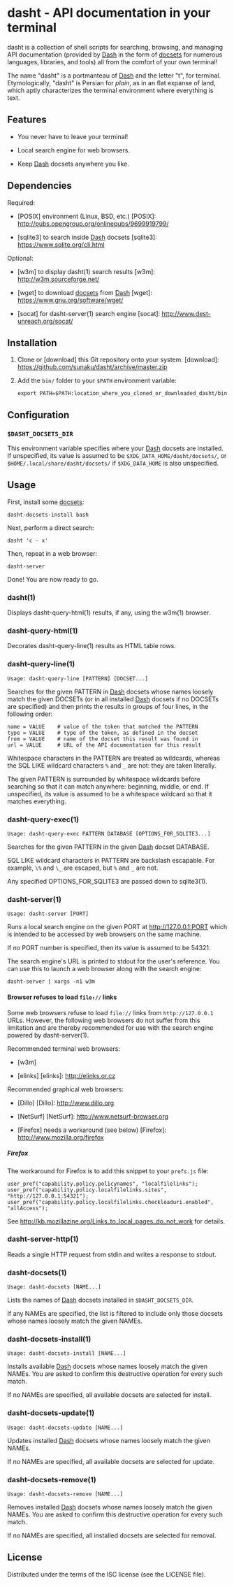 # dasht - API documentation in your terminal

dasht is a collection of shell scripts for searching, browsing, and managing
API documentation (provided by [Dash] in the form of [docsets] for numerous
languages, libraries, and tools) all from the comfort of your own terminal!

The name "dasht" is a portmanteau of [Dash] and the letter "t", for terminal.
Etymologically, "dasht" is Persian for _plain_, as in an flat expanse of land,
which aptly characterizes the terminal environment where everything is text.

[Dash]: https://kapeli.com/dash
[docsets]: https://kapeli.com/docset_links

## Features

* You never have to leave your terminal!

* Local search engine for web browsers.

* Keep [Dash] docsets anywhere you like.

## Dependencies

Required:

* [POSIX] environment (Linux, BSD, etc.)
  [POSIX]: http://pubs.opengroup.org/onlinepubs/9699919799/

* [sqlite3] to search inside [Dash] docsets
  [sqlite3]: https://www.sqlite.org/cli.html

Optional:

* [w3m] to display dasht(1) search results
  [w3m]: http://w3m.sourceforge.net/

* [wget] to download [docsets] from [Dash]
  [wget]: https://www.gnu.org/software/wget/

* [socat] for dasht-server(1) search engine
  [socat]: http://www.dest-unreach.org/socat/

## Installation

1.  Clone or [download] this Git repository onto your system.
[download]: https://github.com/sunaku/dasht/archive/master.zip

2.  Add the `bin/` folder to your `$PATH` environment variable:

        export PATH=$PATH:location_where_you_cloned_or_downloaded_dasht/bin

## Configuration

### `$DASHT_DOCSETS_DIR`

This environment variable specifies where your [Dash] docsets are installed.
If unspecified, its value is assumed to be `$XDG_DATA_HOME/dasht/docsets/`, or
`$HOME/.local/share/dasht/docsets/` if `$XDG_DATA_HOME` is also unspecified.

## Usage

First, install some [docsets]:

    dasht-docsets-install bash

Next, perform a direct search:

    dasht 'c - x'

Then, repeat in a web browser:

    dasht-server

Done! You are now ready to go.

### dasht(1)

Displays dasht-query-html(1) results, if any, using the w3m(1) browser.

### dasht-query-html(1)

Decorates dasht-query-line(1) results as HTML table rows.

### dasht-query-line(1)

    Usage: dasht-query-line [PATTERN] [DOCSET...]

Searches for the given PATTERN in [Dash] docsets whose names loosely match the
given DOCSETs (or in all installed [Dash] docsets if no DOCSETs are specified)
and then prints the results in groups of four lines, in the following order:

    name = VALUE    # value of the token that matched the PATTERN
    type = VALUE    # type of the token, as defined in the docset
    from = VALUE    # name of the docset this result was found in
    url = VALUE     # URL of the API documentation for this result

Whitespace characters in the PATTERN are treated as wildcards, whereas the
SQL LIKE wildcard characters `%` and `_` are not: they are taken literally.

The given PATTERN is surrounded by whitespace wildcards before searching so
that it can match anywhere: beginning, middle, or end.  If unspecified, its
value is assumed to be a whitespace wildcard so that it matches everything.

### dasht-query-exec(1)

    Usage: dasht-query-exec PATTERN DATABASE [OPTIONS_FOR_SQLITE3...]

Searches for the given PATTERN in the given [Dash] docset DATABASE.

SQL LIKE wildcard characters in PATTERN are backslash escapable.
For example, `\%` and `\_` are escaped, but `%` and `_` are not.

Any specified OPTIONS\_FOR\_SQLITE3 are passed down to sqlite3(1).

### dasht-server(1)

    Usage: dasht-server [PORT]

Runs a local search engine on the given PORT at http://127.0.0.1:PORT
which is intended to be accessed by web browsers on the same machine.

If no PORT number is specified, then its value is assumed to be 54321.

The search engine's URL is printed to stdout for the user's reference.
You can use this to launch a web browser along with the search engine:

    dasht-server | xargs -n1 w3m

#### Browser refuses to load `file://` links

Some web browsers refuse to load `file://` links from `http://127.0.0.1` URLs.
However, the following web browsers do not suffer from this limitation and are
thereby recommended for use with the search engine powered by dasht-server(1).

Recommended terminal web browsers:

* [w3m]

* [elinks]
  [elinks]: http://elinks.or.cz

Recommended graphical web browsers:

* [Dillo]
  [Dillo]: http://www.dillo.org

* [NetSurf]
  [NetSurf]: http://www.netsurf-browser.org

* [Firefox] needs a workaround (see below)
  [Firefox]: http://www.mozilla.org/firefox

##### Firefox

The workaround for Firefox is to add this snippet to your `prefs.js` file:

    user_pref("capability.policy.policynames", "localfilelinks");
    user_pref("capability.policy.localfilelinks.sites", "http://127.0.0.1:54321");
    user_pref("capability.policy.localfilelinks.checkloaduri.enabled", "allAccess");

See <http://kb.mozillazine.org/Links_to_local_pages_do_not_work> for details.

### dasht-server-http(1)

Reads a single HTTP request from stdin and writes a response to stdout.

### dasht-docsets(1)

    Usage: dasht-docsets [NAME...]

Lists the names of [Dash] docsets installed in `$DASHT_DOCSETS_DIR`.

If any NAMEs are specified, the list is filtered to include
only those docsets whose names loosely match the given NAMEs.

### dasht-docsets-install(1)

    Usage: dasht-docsets-install [NAME...]

Installs available [Dash] docsets whose names loosely match the given NAMEs.
You are asked to confirm this destructive operation for every such match.

If no NAMEs are specified, all available docsets are selected for install.

### dasht-docsets-update(1)

    Usage: dasht-docsets-update [NAME...]

Updates installed [Dash] docsets whose names loosely match the given NAMEs.

If no NAMEs are specified, all available docsets are selected for update.

### dasht-docsets-remove(1)

    Usage: dasht-docsets-remove [NAME...]

Removes installed [Dash] docsets whose names loosely match the given NAMEs.
You are asked to confirm this destructive operation for every such match.

If no NAMEs are specified, all installed docsets are selected for removal.

## License

Distributed under the terms of the ISC license (see the LICENSE file).
